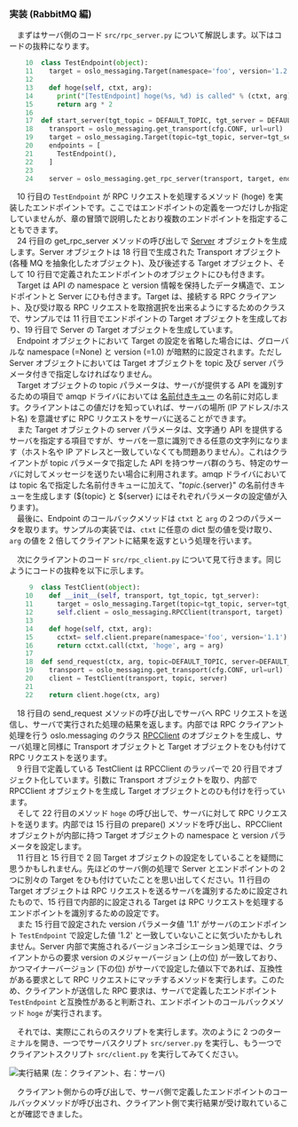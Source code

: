 ### 実装 (RabbitMQ 編)
　まずはサーバ側のコード `src/rpc_server.py` について解説します。以下はコードの抜粋になります。  

```Python
    10	class TestEndpoint(object):
    11	  target = oslo_messaging.Target(namespace='foo', version='1.2')
    12	
    13	  def hoge(self, ctxt, arg):
    14	    print("[TestEndpoint] hoge(%s, %d) is called" % (ctxt, arg))
    15	    return arg * 2
    16	
    17	def start_server(tgt_topic = DEFAULT_TOPIC, tgt_server = DEFAULT_SERVER, url=''):
    18	  transport = oslo_messaging.get_transport(cfg.CONF, url=url)
    19	  target = oslo_messaging.Target(topic=tgt_topic, server=tgt_server)
    20	  endpoints = [
    21	    TestEndpoint(),
    22	  ]
    23	
    24	  server = oslo_messaging.get_rpc_server(transport, target, endpoints)
```
 
　10 行目の `TestEndpoint` が RPC リクエストを処理するメソッド (hoge) を実装したエンドポイントです。ここではエンドポイントの定義を一つだけしか指定していませんが、章の冒頭で説明したとおり複数のエンドポイントを指定することもできます。  
　24 行目の get_rpc_server メソッドの呼び出しで [Server](http://docs.openstack.org/developer/oslo.messaging/server.html) オブジェクトを生成します。Server オブジェクトは 18 行目で生成された Transport オブジェクト(各種 MQ を抽象化したオブジェクト)、及び後述する Target オブジェクト、そして 10 行目で定義されたエンドポイントのオブジェクトにひも付きます。  
　Target は API の namespace と version 情報を保持したデータ構造で、エンドポイントと Server にひも付きます。Target は、接続する RPC クライアント、及び受け取る RPC リクエストを取捨選択を出来るようにするためのクラスで、サンプルでは 11 行目でエンドポイントの Target オブジェクトを生成しており、19 行目で Server の Target オブジェクトを生成しています。  
　Endpoint オブジェクトにおいて Target の設定を省略した場合には、グローバルな namespace (=None) と version (=1.0) が暗黙的に設定されます。ただし Server オブジェクトにおいては Target オブジェクトを topic 及び server パラメータ付きで指定しなければなりません。  
　Target オブジェクトの topic パラメータは、サーバが提供する API を識別するための項目で amqp ドライバにおいては [名前付きキュー](https://www.rabbitmq.com/tutorials/tutorial-one-python.html) の名前に対応します。クライアントはこの値だけを知っていれば、サーバの場所 (IP アドレス/ホスト名) を意識せずに RPC リクエストをサーバに送ることができます。  
　また Target オブジェクトの server パラメータは、文字通り API を提供するサーバを指定する項目ですが、サーバを一意に識別できる任意の文字列になります（ホスト名や IP アドレスと一致していなくても問題ありません）。これはクライアントが topic パラメータで指定した API を持つサーバ群のうち、特定のサーバに対してメッセージを送りたい場合に利用されます。amqp ドライバにおいては topic 名で指定した名前付きキューに加えて、"${topic}.${server}" の名前付きキューを生成します (${topic} と ${server} にはそれぞれパラメータの設定値が入ります)。  
　最後に、Endpoint のコールバックメソッドは `ctxt` と `arg` の２つのパラメータを取ります。サンプルの実装では、`ctxt` に任意の dict 型の値を受け取り、`arg` の値を 2 倍してクライアントに結果を返すという処理を行います。  

　次にクライアントのコード `src/rpc_client.py` について見て行きます。同じようにコードの抜粋を以下に示します。  
  
```Python
     9	class TestClient(object):
    10	  def __init__(self, transport, tgt_topic, tgt_server):
    11	    target = oslo_messaging.Target(topic=tgt_topic, server=tgt_server)
    12	    self.client = oslo_messaging.RPCClient(transport, target)
    13	
    14	  def hoge(self, ctxt, arg):
    15	    cctxt= self.client.prepare(namespace='foo', version='1.1')
    16	    return cctxt.call(ctxt, 'hoge', arg = arg)
    17	
    18	def send_request(ctx, arg, topic=DEFAULT_TOPIC, server=DEFAULT_SERVER, url=''):
    19	  transport = oslo_messaging.get_transport(cfg.CONF, url=url)
    20	  client = TestClient(transport, topic, server)
    21	
    22	  return client.hoge(ctx, arg)
```

　18 行目の send_request メソッドの呼び出しでサーバへ RPC リクエストを送信し、サーバで実行された処理の結果を返します。内部では RPC クライアント処理を行う oslo.messaging のクラス [RPCClient](http://docs.openstack.org/developer/oslo.messaging/rpcclient.html) のオブジェクトを生成し、サーバ処理と同様に Transport オブジェクトと Target オブジェクトをひも付けて RPC リクエストを送ります。  
　9 行目で定義している TestClient は RPCClient のラッパーで 20 行目でオブジェクト化しています。引数に Transport オブジェクトを取り、内部で RPCClient オブジェクトを生成し Target オブジェクトとのひも付けを行っています。  
　そして 22 行目のメソッド `hoge` の呼び出しで、サーバに対して RPC リクエストを送ります。内部では 15 行目の prepare() メソッドを呼び出し、RPCClient オブジェクトが内部に持つ Target オブジェクトの namespace と version パラメータを設定します。  
　11 行目と 15 行目で 2 回 Target オブジェクトの設定をしていることを疑問に思うかもしれません。先ほどのサーバ側の処理で Server とエンドポイントの 2 つに別々の Target をひも付けていたことを思い出してください。11 行目の Target オブジェクトは RPC リクエストを送るサーバを識別するために設定されたもので、15 行目で内部的に設定される Target は RPC リクエストを処理するエンドポイントを識別するための設定です。  
　また 15 行目で設定された version パラメータ値 '1.1' がサーバのエンドポイント `TestEndpoint` で設定した値 '1.2' と一致していないことに気づいたかもしれません。Server 内部で実施されるバージョンネゴシエーション処理では、クライアントからの要求 version のメジャーバージョン (上の位) が一致しており、かつマイナーバージョン (下の位) がサーバで設定した値以下であれば、互換性がある要求として RPC リクエストにマッチするメソッドを実行します。このため、クライアントが送信した RPC 要求は、サーバで定義したエンドポイント `TestEndpoint` と互換性があると判断され、エンドポイントのコールバックメソッド `hoge` が実行されます。  

　それでは、実際にこれらのスクリプトを実行します。次のように 2 つのターミナルを開き、一つでサーバスクリプト `src/server.py` を実行し、もう一つでクライアントスクリプト `src/client.py` を実行してみてください。  

![実行結果](https://github.com/userlocalhost2000/draft-oslo.messaging/blob/master/img/execution_result.png?raw=true)
(左：クライアント、右：サーバ)  

　クライアント側からの呼び出しで、サーバ側で定義したエンドポイントのコールバックメソッドが呼び出され、クライアント側で実行結果が受け取れていることが確認できました。  
